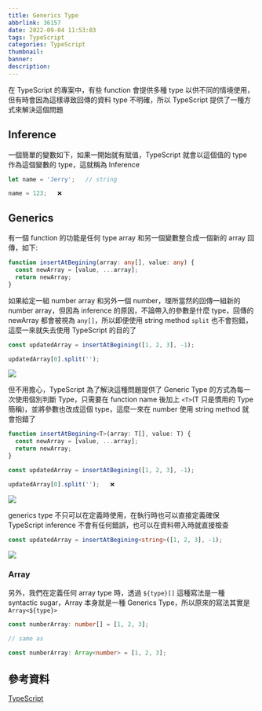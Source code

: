 ```yaml
---
title: Generics Type
abbrlink: 36157
date: 2022-09-04 11:53:03
tags: TypeScript
categories: TypeScript
thumbnail:
banner:
description:
---
```


在 TypeScript 的專案中，有些 function 會提供多種 type 以供不同的情境使用，但有時會因為這樣導致回傳的資料 type 不明確，所以 TypeScript 提供了一種方式來解決這個問題 

<!-- more -->

## Inference

一個簡單的變數如下，如果一開始就有賦值，TypeScript 就會以這個值的 type 作為這個變數的 type，這就稱為 Inference

```ts
let name = 'Jerry';   // string

name = 123;   ❌
```

## Generics

有一個 function 的功能是任何 type array 和另一個變數整合成一個新的 array 回傳，如下:

```ts
function insertAtBegining(array: any[], value: any) {
  const newArray = [value, ...array];
  return newArray;
}
```

如果給定一組 number array 和另外一個 number，理所當然的回傳一組新的 number array，但因為 inference 的原因，不論帶入的參數是什麼 type，回傳的 newArray 都會被視為 `any[]`，所以即便使用 string method `split` 也不會抱錯，這麼一來就失去使用 TypeScript 的目的了

```ts
const updatedArray = insertAtBegining([1, 2, 3], -1);

updatedArray[0].split('');
```

![](any-type.png)

但不用擔心，TypeScript 為了解決這種問題提供了 Generic Type 的方式為每一次使用個別判斷 Type，只需要在 function name 後加上 `<T>`(T 只是慣用的 Type 簡稱)，並將參數也改成這個 type，這麼一來在 number 使用 string method 就會抱錯了

```ts
function insertAtBegining<T>(array: T[], value: T) {
  const newArray = [value, ...array];
  return newArray;
}

const updatedArray = insertAtBegining([1, 2, 3], -1);

updatedArray[0].split('');   ❌
```

![](type-error.png)

generics type 不只可以在定義時使用，在執行時也可以直接定義確保 TypeScript inference 不會有任何錯誤，也可以在資料帶入時就直接檢查

```ts
const updatedArray = insertAtBegining<string>([1, 2, 3], -1);
```

![](type-error-2.png)

### Array

另外，我們在定義任何 array type 時，透過 `${type}[]` 這種寫法是一種 syntactic sugar，Array 本身就是一種 Generics Type，所以原來的寫法其實是 `Array<${type}>`

```ts
const numberArray: number[] = [1, 2, 3];

// same as

const numberArray: Array<number> = [1, 2, 3];
```

## 參考資料

[TypeScript](https://www.typescriptlang.org/docs/handbook/2/generics.html#handbook-content)